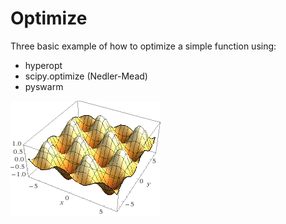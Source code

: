 # Optimize

Three basic example of how to optimize a simple function using:
  - hyperopt
  - scipy.optimize (Nedler-Mead)
  - pyswarm

![lossFunction](func.gif)
